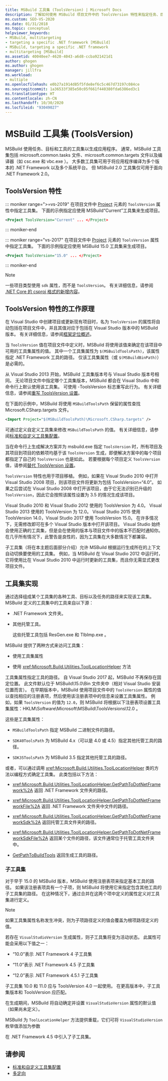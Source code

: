 ```yaml
---
title: MSBuild 工具集 (ToolsVersion) | Microsoft Docs
description: 了解如何使用 MSBuild 项目文件中的 ToolsVersion 特性来指定任务、目标和工具的工具集以生成应用程序。
ms.custom: SEO-VS-2020
ms.date: 01/31/2018
ms.topic: conceptual
helpviewer_keywords:
- MSBuild, multitargeting
- targeting a specific .NET framework [MSBuild]
- MSBuild, targeting a specific .NET framework
- multitargeting [MSBuild]
ms.assetid: 40040ee7-4620-4043-a6d8-ccba921421d1
author: ghogen
ms.author: ghogen
manager: jillfra
ms.workload:
- multiple
ms.openlocfilehash: e0b27a1914d85f5fde8ef6c5c467d73197c084ce
ms.sourcegitcommit: 1a36533f385e50c05f661f440380fda6386ed3c1
ms.translationtype: HT
ms.contentlocale: zh-CN
ms.lasthandoff: 10/30/2020
ms.locfileid: "93049027"
---
```

# <a name="msbuild-toolset-toolsversion"></a>MSBuild 工具集 (ToolsVersion)

MSBuild 使用任务、目标和工具的工具集以生成应用程序。 通常，MSBuild 工具集包括 microsoft.common.tasks  文件、microsoft.common.targets  文件以及编译器（如 csc.exe  和 vbc.exe  ）。 大多数工具集可用于将应用程序编译为多个版本的 .NET Framework 以及多个系统平台。 但 MSBuild 2.0 工具集仅可用于面向 .NET Framework 2.0。

## <a name="toolsversion-attribute"></a>ToolsVersion 特性

::: moniker range=">=vs-2019"
 在项目文件中 [Project](../msbuild/project-element-msbuild.md) 元素的 `ToolsVersion` 属性中指定工具集。 下面的示例指定应使用 MSBuild“Current”工具集来生成项目。

```xml
<Project ToolsVersion="Current" ... </Project>
```

::: moniker-end

::: moniker range="vs-2017"
 在项目文件中 [Project](../msbuild/project-element-msbuild.md) 元素的 `ToolsVersion` 属性中指定工具集。 下面的示例指定应使用 MSBuild 15.0 工具集来生成项目。

```xml
<Project ToolsVersion="15.0" ... </Project>
```

::: moniker-end

> [!NOTE]
> 一些项目类型使用 `sdk` 属性，而不是 `ToolsVersion`。 有关详细信息，请参阅 [.NET Core 的 csproj 格式的新增内容](/dotnet/core/tools/csproj)。

## <a name="how-the-toolsversion-attribute-works"></a>ToolsVersion 特性的工作原理

 在 Visual Studio 中创建项目或更新现有项目时，名为 `ToolsVersion` 的属性将自动包括在项目文件中，并且其值对应于包括在 Visual Studio 版本中的 MSBuild 版本。 有关详细信息，请参阅[框架定位概述](../ide/visual-studio-multi-targeting-overview.md)。

 当 `ToolsVersion` 值在项目文件中定义时，MSBuild 将使用该值来确定在该项目中可用的工具集属性的值。 其中一个工具集属性为 `$(MSBuildToolsPath)`，该属性指定 .NET Framework 工具的路径。 仅该工具集属性（或 `$(MSBuildBinPath)`）是必需的。

 从 Visual Studio 2013 开始，MSBuild 工具集版本号与 Visual Studio 版本号相同。 无论项目文件中指定哪个工具集版本，MSBuild 都会在 Visual Studio 中和命令行上默认使用该工具集。  可使用 -ToolsVersion 标志重写此行为。 有关详细信息，请参阅[重写 ToolsVersion 设置](../msbuild/overriding-toolsversion-settings.md)。

 在下面的示例中，MSBuild 将使用 `MSBuildToolsPath` 保留的属性查找 Microsoft.CSharp.targets  文件。

```xml
<Import Project="$(MSBuildToolsPath)\Microsoft.CSharp.targets" />
```

 可通过定义自定义工具集来修改 `MSBuildToolsPath` 的值。 有关详细信息，请参阅[标准和自定义工具集配置](../msbuild/standard-and-custom-toolset-configurations.md)。

 当在命令行上生成解决方案并为 msbuild.exe  指定 `ToolsVersion` 时，所有项目及其项目到项目的依赖项均基于该 `ToolsVersion` 生成，即便解决方案中的每个项目都指定了自己的 `ToolsVersion` 也是如此。 若要根据每个项目定义 `ToolsVersion` 值，请参阅[替代 ToolsVersion 设置](../msbuild/overriding-toolsversion-settings.md)。

 `ToolsVersion` 特性也用于项目移植。 例如，如果在 Visual Studio 2010 中打开 Visual Studio 2008 项目，则该项目文件将更新为包括 ToolsVersion=“4.0”。 如果之后尝试在 Visual Studio 2008 中打开该项目，由于它无法识别已升级的 `ToolsVersion`，因此它会按照该属性设置为 3.5 的情况生成该项目。

 Visual Studio 2010 和 Visual Studio 2012 使用的 ToolsVersion 为 4.0。 Visual Studio 2013 使用的 ToolsVersion 为 12.0。 Visual Studio 2015 使用 ToolsVersion 14.0，Visual Studio 2017 使用 ToolsVersion 15.0。 在许多情况下，无需修改即可在多个 Visual Studio 版本中打开该项目。 Visual Studio 始终会使用正确的工具集，但是会在使用的版本与项目文件中的版本不匹配时通知你。 在几乎所有情况下，此警告是良性的，因为工具集在大多数情况下都兼容。

 子工具集（将在本主题后面部分介绍）允许 MSBuild 根据运行生成所在的上下文自动切换要使用的工具集。 例如，当 MSBuild 在 Visual Studio 2012 中运行时，它将使用比在 Visual Studio 2010 中运行时更新的工具集，而且你无需显式更改项目文件。

## <a name="toolset-implementation"></a>工具集实现

 通过选择组成某个工具集的各种工具、目标以及任务的路径来实现该工具集。 MSBuild 定义的工具集中的工具来自以下源：

- .NET Framework 文件夹。

- 其他托管工具。

  这些托管工具包括 ResGen.exe  和 TlbImp.exe  。

MSBuild 提供了两种方式来访问工具集：

- 使用工具集属性

- 使用 <xref:Microsoft.Build.Utilities.ToolLocationHelper> 方法

工具集属性指定工具的路径。 自 Visual Studio 2017 起，MSBuild 不再保存在固定位置。 此文件默认位于 MSBuild\15.0\Bin  文件夹中（相对 Visual Studio 安装位置而言）。 在早期版本中，MSBuild 使用项目文件中的 `ToolsVersion` 属性的值以查找相应的注册表项，然后使用该注册表项中的信息来设置工具集属性。 例如，如果 `ToolsVersion` 的值为 `12.0`，则 MSBuild 将根据以下注册表项设置工具集属性：HKLM\Software\Microsoft\MSBuild\ToolsVersions\12.0  。

 这些是工具集属性：

- `MSBuildToolsPath` 指定 MSBuild 二进制文件的路径。

- `SDK40ToolsPath` 为 MSBuild 4.x（可以是 4.0 或 4.5）指定其他托管工具的路径。

- `SDK35ToolsPath` 为 MSBuild 3.5 指定其他托管工具的路径。

或者，可以通过调用 <xref:Microsoft.Build.Utilities.ToolLocationHelper> 类的方法以编程方式确定工具集。 此类包括以下方法：

- <xref:Microsoft.Build.Utilities.ToolLocationHelper.GetPathToDotNetFramework%2A> 返回 .NET Framework 文件夹的路径。

- <xref:Microsoft.Build.Utilities.ToolLocationHelper.GetPathToDotNetFrameworkFile%2A> 返回 .NET Framework 文件夹中文件的路径。

- <xref:Microsoft.Build.Utilities.ToolLocationHelper.GetPathToDotNetFrameworkSdk%2A> 返回托管工具文件夹的路径。

- <xref:Microsoft.Build.Utilities.ToolLocationHelper.GetPathToDotNetFrameworkSdkFile%2A> 返回某个文件的路径，该文件通常位于托管工具文件夹中。

- [GetPathToBuildTools](/previous-versions/visualstudio/visual-studio-2013/dn251121(v=vs.121)) 返回生成工具的路径。

### <a name="sub-toolsets"></a>子工具集

 对于早于 15.0 的 MSBuild 版本，MSBuild 使用注册表项来指定基本工具的路径。 如果该注册表项具有一个子项，则 MSBuild 将使用它来指定包含其他工具的子工具集的路径。 在这种情况下，通过合并在这两个项中定义的属性定义对工具集进行定义。

> [!NOTE]
> 如果工具集属性名称发生冲突，则为子项路径定义的值会覆盖为根项路径定义的值。

 若存在 `VisualStudioVersion` 生成属性，则子工具集将变为活动状态。 此属性可能会采用以下值之一：

- “10.0”表示 .NET Framework 4 子工具集

- “11.0”表示 .NET Framework 4.5 子工具集

- “12.0”表示 .NET Framework 4.5.1 子工具集

子工具集 10.0 和 11.0 应与 ToolsVersion 4.0 一起使用。 在更高版本中，子工具集版本和 ToolsVersion 应匹配。

在生成期间，MSBuild 将自动确定并设置 `VisualStudioVersion` 属性的默认值（如果尚未定义）。

MSBuild 为 `ToolLocationHelper` 方法提供重载，它们可将 `VisualStudioVersion` 枚举值添加为参数

在 .NET Framework 4.5 中引入了子工具集。

## <a name="see-also"></a>请参阅

- [标准和自定义工具集配置](../msbuild/standard-and-custom-toolset-configurations.md)
- [多定向](../msbuild/msbuild-multitargeting-overview.md)
